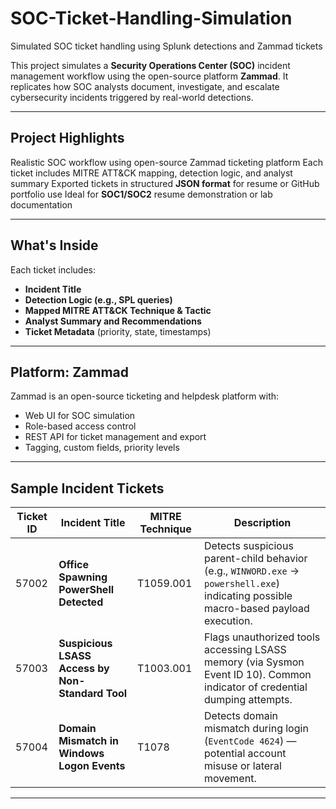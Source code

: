 # SOC-Ticket-Handling-Simulation
Simulated SOC ticket handling using Splunk detections and Zammad tickets

This project simulates a **Security Operations Center (SOC)** incident management workflow using the open-source platform **Zammad**. It replicates how SOC analysts document, investigate, and escalate cybersecurity incidents triggered by real-world detections.

---

##  Project Highlights

Realistic SOC workflow using open-source Zammad ticketing platform
Each ticket includes MITRE ATT&CK mapping, detection logic, and analyst summary
Exported tickets in structured **JSON format** for resume or GitHub portfolio use
Ideal for **SOC1/SOC2** resume demonstration or lab documentation

---

## What's Inside

Each ticket includes:

- **Incident Title**  
- **Detection Logic (e.g., SPL queries)**  
- **Mapped MITRE ATT&CK Technique & Tactic**  
- **Analyst Summary and Recommendations**  
- **Ticket Metadata** (priority, state, timestamps)

---

##  Platform: Zammad

Zammad is an open-source ticketing and helpdesk platform with:

- Web UI for SOC simulation
- Role-based access control
- REST API for ticket management and export
- Tagging, custom fields, priority levels

---

##  Sample Incident Tickets

| Ticket ID | Incident Title                                          | MITRE Technique | Description |
|-----------|----------------------------------------------------------|------------------|-------------|
| 57002     | **Office Spawning PowerShell Detected**                 | T1059.001        | Detects suspicious parent-child behavior (e.g., `WINWORD.exe` → `powershell.exe`) indicating possible macro-based payload execution. |
| 57003     | **Suspicious LSASS Access by Non-Standard Tool**        | T1003.001        | Flags unauthorized tools accessing LSASS memory (via Sysmon Event ID 10). Common indicator of credential dumping attempts. |
| 57004     | **Domain Mismatch in Windows Logon Events**             | T1078            | Detects domain mismatch during login (`EventCode 4624`) — potential account misuse or lateral movement. |

---

